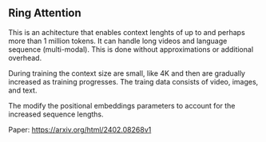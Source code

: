 ## Ring Attention
This is an achitecture that enables context lenghts of up to and perhaps more
than 1 million tokens. It can handle long videos and language sequence
(multi-modal). This is done without approximations or additional overhead.

During training the context size are small, like 4K and then are gradually
increased as training progresses. The traing data consists of video, images, and
text.

The modify the positional embeddings parameters to account for the increased
sequence lengths.

Paper: https://arxiv.org/html/2402.08268v1
